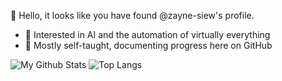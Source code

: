 👋 Hello, it looks like you have found @zayne-siew's profile.
- 👀 Interested in AI and the automation of virtually everything
- 🌱 Mostly self-taught, documenting progress here on GitHub

![My Github Stats](https://github-readme-stats.vercel.app/api?username=zayne-siew&theme=tokyonight&show_icons=true&count_private=true&hide=stars,issues)
![Top Langs](https://github-readme-stats.vercel.app/api/top-langs/?username=zayne-siew&theme=tokyonight&layout=compact)

<!---
zayne-siew/zayne-siew is a ✨ special ✨ repository because its `README.md` (this file) appears on your GitHub profile.
You can click the Preview link to take a look at your changes.
--->
